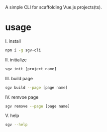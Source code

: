 A simple CLI for scaffolding Vue.js projects(ts).
# usage
I. install
```sh
npm i -g sgv-cli
```
II. initialize
```sh
sgv init [project name]
```
III. build page
```sh
sgv build --page [page name]
```
IV. remvoe page
```sh
sgv remove --page [page name]
```
V. help
```sh
sgv --help
```
